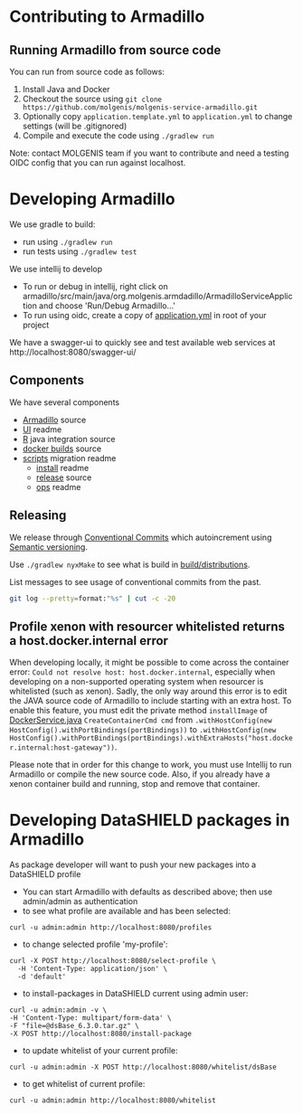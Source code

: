 # Contributing to Armadillo

## Running Armadillo from source code

You can run from source code as follows:

1. Install Java and Docker
2. Checkout the source using `git clone https://github.com/molgenis/molgenis-service-armadillo.git`
3. Optionally copy `application.template.yml` to `application.yml` to change settings (will be .gitignored)
4. Compile and execute the code using `./gradlew run`

Note: contact MOLGENIS team if you want to contribute and need a testing OIDC config that you can run against localhost.

# Developing Armadillo

We use gradle to build:
* run using `./gradlew run`
* run tests using `./gradlew test`

We use intellij to develop
* To run or debug in intellij, right click on armadillo/src/main/java/org.molgenis.armdadillo/ArmadilloServiceAppliction and choose 'Run/Debug Armadillo...'
* To run using oidc, create a copy of [application.yml](application.template.yml) in root of your project

We have a swagger-ui to quickly see and test available web services at http://localhost:8080/swagger-ui/ 

## Components

We have several components

- [Armadillo](./armadillo/src/) source
- [UI](./ui/README.md) readme
- [R](./r/) java integration source
- [docker builds](./docker/) source
- [scripts](./scripts/README.md) migration readme
  - [install](./scripts/install/README.md) readme
  - [release](./scripts/release/) source
  - [ops](./scripts/ops/README.md) readme

## Releasing

We release through [Conventional Commits](https://www.conventionalcommits.org/en/v1.0.0/) which autoincrement using [Semantic versioning](https://semver.org/).

Use `./gradlew nyxMake` to see what is build in [build/distributions](./build/distributions/).

List messages to see usage of conventional commits from the past.

```sh
git log --pretty=format:"%s" | cut -c -20
```

## Profile xenon with resourcer whitelisted returns a host.docker.internal error
When developing locally, it might be possible to come across the container error: `Could not resolve host: host.docker.internal`, 
especially when developing on a non-supported operating system when resourcer is whitelisted (such as xenon). 
Sadly, the only way around this error is to edit the JAVA source code of Armadillo to include starting with an extra host.
To enable this feature, you must edit the private method `installImage` of [DockerService.java](https://github.com/molgenis/molgenis-service-armadillo/blob/master/armadillo/src/main/java/org/molgenis/armadillo/profile/DockerService.java) `CreateContainerCmd cmd` from `.withHostConfig(new HostConfig().withPortBindings(portBindings))` to `.withHostConfig(new HostConfig().withPortBindings(portBindings).withExtraHosts("host.docker.internal:host-gateway"))`.

Please note that in order for this change to work, you must use Intellij to run Armadillo or compile the new source code.
Also, if you already have a xenon container build and running, stop and remove that container.

# Developing DataSHIELD packages in Armadillo
As package developer will want to push your new packages into a DataSHIELD profile

* You can start Armadillo with defaults as described above; then use admin/admin as authentication
* to see what profile are available and has been selected:
```
curl -u admin:admin http://localhost:8080/profiles
```
* to change selected profile 'my-profile':
```
curl -X POST http://localhost:8080/select-profile \
  -H 'Content-Type: application/json' \
  -d 'default'
```
* to install-packages in DataSHIELD current using admin user:
```
curl -u admin:admin -v \
-H 'Content-Type: multipart/form-data' \
-F "file=@dsBase_6.3.0.tar.gz" \
-X POST http://localhost:8080/install-package
```
* to update whitelist of your current profile:
```
curl -u admin:admin -X POST http://localhost:8080/whitelist/dsBase
```
* to get whitelist of current profile:
```
curl -u admin:admin http://localhost:8080/whitelist
```
